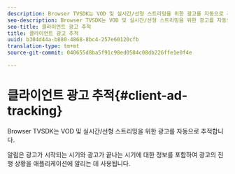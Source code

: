 ```yaml
---
description: Browser TVSDK는 VOD 및 실시간/선형 스트리밍을 위한 광고를 자동으로 추적합니다.
seo-description: Browser TVSDK는 VOD 및 실시간/선형 스트리밍을 위한 광고를 자동으로 추적합니다.
seo-title: 클라이언트 광고 추적
title: 클라이언트 광고 추적
uuid: b304d44a-b880-4868-8bc4-257e60120cfb
translation-type: tm+mt
source-git-commit: 040655d8ba5f91c98ed0584c08db226ffe1e0f4e

---
```



# 클라이언트 광고 추적{#client-ad-tracking}

Browser TVSDK는 VOD 및 실시간/선형 스트리밍을 위한 광고를 자동으로 추적합니다.

알림은 광고가 시작되는 시기와 광고가 끝나는 시기에 대한 정보를 포함하여 광고의 진행 상황을 애플리케이션에 알리는 데 사용됩니다.
